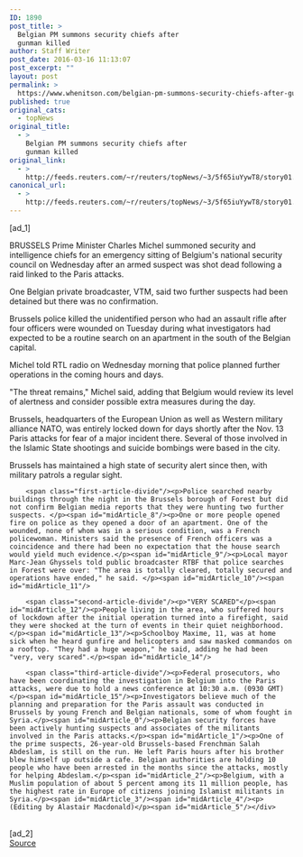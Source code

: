 ```yaml
---
ID: 1890
post_title: >
  Belgian PM summons security chiefs after
  gunman killed
author: Staff Writer
post_date: 2016-03-16 11:13:07
post_excerpt: ""
layout: post
permalink: >
  https://www.whenitson.com/belgian-pm-summons-security-chiefs-after-gunman-killed/
published: true
original_cats:
  - topNews
original_title:
  - >
    Belgian PM summons security chiefs after
    gunman killed
original_link:
  - >
    http://feeds.reuters.com/~r/reuters/topNews/~3/5f65iuYywT8/story01.htm
canonical_url:
  - >
    http://feeds.reuters.com/~r/reuters/topNews/~3/5f65iuYywT8/story01.htm
---
```

 [ad_1]
<br><div id="articleText">
<span id="midArticle_start"/>

<span id="midArticle_0"/><span class="focusParagraph" readability="4"><p><span class="articleLocation">BRUSSELS</span> Prime Minister Charles Michel summoned security and intelligence chiefs for an emergency sitting of Belgium's national security council on Wednesday after an armed suspect was shot dead following a raid linked to the Paris attacks.</p></span><span id="midArticle_1"/><p>One Belgian private broadcaster, VTM, said two further suspects had been detained but there was no confirmation.</p><span id="midArticle_2"/><p>Brussels police killed the unidentified person who had an assault rifle after four officers were wounded on Tuesday during what investigators had expected to be a routine search on an apartment in the south of the Belgian capital.</p><span id="midArticle_3"/><p>Michel told RTL radio on Wednesday morning that police planned further operations in the coming hours and days.</p><span id="midArticle_4"/><p>"The threat remains," Michel said, adding that Belgium would review its level of alertness and consider possible extra measures during the day.</p><span id="midArticle_5"/><p>Brussels, headquarters of the European Union as well as Western military alliance NATO, was entirely locked down for days shortly after the Nov. 13 Paris attacks for fear of a major incident there. Several of those involved in the Islamic State shootings and suicide bombings were based in the city.</p><span id="midArticle_6"/><p>Brussels has maintained a high state of security alert since then, with military patrols a regular sight.</p><span id="midArticle_7"/>
        
        <span class="first-article-divide"/><p>Police searched nearby buildings through the night in the Brussels borough of Forest but did not confirm Belgian media reports that they were hunting two further suspects. </p><span id="midArticle_8"/><p>One or more people opened fire on police as they opened a door of an apartment. One of the wounded, none of whom was in a serious condition, was a French policewoman. Ministers said the presence of French officers was a coincidence and there had been no expectation that the house search would yield much evidence.</p><span id="midArticle_9"/><p>Local mayor Marc-Jean Ghyssels told public broadcaster RTBF that police searches in Forest were over: "The area is totally cleared, totally secured and operations have ended," he said. </p><span id="midArticle_10"/><span id="midArticle_11"/>
        
        <span class="second-article-divide"/><p>"VERY SCARED"</p><span id="midArticle_12"/><p>People living in the area, who suffered hours of lockdown after the initial operation turned into a firefight, said they were shocked at the turn of events in their quiet neighborhood.</p><span id="midArticle_13"/><p>Schoolboy Maxime, 11, was at home sick when he heard gunfire and helicopters and saw masked commandos on a rooftop. "They had a huge weapon," he said, adding he had been "very, very scared".</p><span id="midArticle_14"/>
        
        <span class="third-article-divide"/><p>Federal prosecutors, who have been coordinating the investigation in Belgium into the Paris attacks, were due to hold a news conference at 10:30 a.m. (0930 GMT)</p><span id="midArticle_15"/><p>Investigators believe much of the planning and preparation for the Paris assault was conducted in Brussels by young French and Belgian nationals, some of whom fought in Syria.</p><span id="midArticle_0"/><p>Belgian security forces have been actively hunting suspects and associates of the militants involved in the Paris attacks.</p><span id="midArticle_1"/><p>One of the prime suspects, 26-year-old Brussels-based Frenchman Salah Abdeslam, is still on the run. He left Paris hours after his brother blew himself up outside a cafe. Belgian authorities are holding 10 people who have been arrested in the months since the attacks, mostly for helping Abdeslam.</p><span id="midArticle_2"/><p>Belgium, with a Muslim population of about 5 percent among its 11 million people, has the highest rate in Europe of citizens joining Islamist militants in Syria.</p><span id="midArticle_3"/><span id="midArticle_4"/><p> (Editing by Alastair Macdonald)</p><span id="midArticle_5"/></div>
<br>[ad_2]
<br><a href="http://feeds.reuters.com/~r/reuters/topNews/~3/5f65iuYywT8/story01.htm">Source </a>